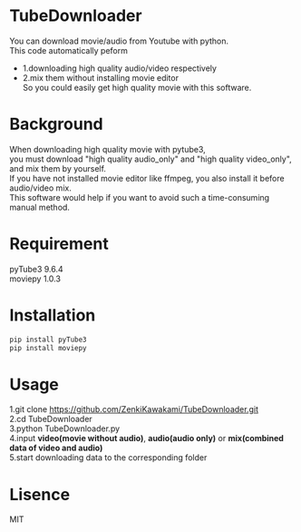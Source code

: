 # TubeDownloader
You can download movie/audio from Youtube with python.  
This code automatically peform  
* 1.downloading high quality audio/video respectively  
* 2.mix them without installing movie editor  
So you could easily get high quality movie with this software.  

#  Background
When downloading high quality movie with pytube3,  
you must download "high quality audio_only" and "high quality video_only",  and mix them by yourself.   
If you have not installed movie editor like ffmpeg, you also install it before audio/video mix.  
This software would help if you want to avoid such a time-consuming manual method.

# Requirement
pyTube3 9.6.4  
moviepy 1.0.3  

# Installation

```bash
pip install pyTube3
pip install moviepy
```
# Usage
1.git clone https://github.com/ZenkiKawakami/TubeDownloader.git  
2.cd TubeDownloader  
3.python TubeDownloader.py  
4.input **video(movie without audio)**, **audio(audio only)** or **mix(combined data of video and audio)**  
5.start downloading data to the corresponding folder

# Lisence
MIT
